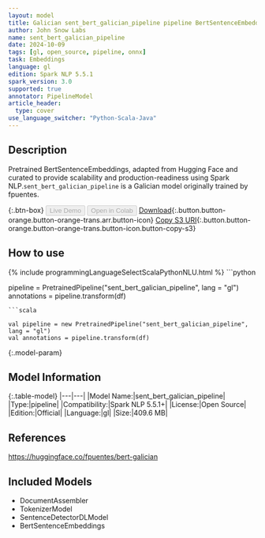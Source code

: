 ```yaml
---
layout: model
title: Galician sent_bert_galician_pipeline pipeline BertSentenceEmbeddings from fpuentes
author: John Snow Labs
name: sent_bert_galician_pipeline
date: 2024-10-09
tags: [gl, open_source, pipeline, onnx]
task: Embeddings
language: gl
edition: Spark NLP 5.5.1
spark_version: 3.0
supported: true
annotator: PipelineModel
article_header:
  type: cover
use_language_switcher: "Python-Scala-Java"
---
```


## Description

Pretrained BertSentenceEmbeddings, adapted from Hugging Face and curated to provide scalability and production-readiness using Spark NLP.`sent_bert_galician_pipeline` is a Galician model originally trained by fpuentes.

{:.btn-box}
<button class="button button-orange" disabled>Live Demo</button>
<button class="button button-orange" disabled>Open in Colab</button>
[Download](https://s3.amazonaws.com/auxdata.johnsnowlabs.com/public/models/sent_bert_galician_pipeline_gl_5.5.1_3.0_1728472751733.zip){:.button.button-orange.button-orange-trans.arr.button-icon}
[Copy S3 URI](s3://auxdata.johnsnowlabs.com/public/models/sent_bert_galician_pipeline_gl_5.5.1_3.0_1728472751733.zip){:.button.button-orange.button-orange-trans.button-icon.button-copy-s3}

## How to use



<div class="tabs-box" markdown="1">
{% include programmingLanguageSelectScalaPythonNLU.html %}
```python

pipeline = PretrainedPipeline("sent_bert_galician_pipeline", lang = "gl")
annotations =  pipeline.transform(df)   

```
```scala

val pipeline = new PretrainedPipeline("sent_bert_galician_pipeline", lang = "gl")
val annotations = pipeline.transform(df)

```
</div>

{:.model-param}
## Model Information

{:.table-model}
|---|---|
|Model Name:|sent_bert_galician_pipeline|
|Type:|pipeline|
|Compatibility:|Spark NLP 5.5.1+|
|License:|Open Source|
|Edition:|Official|
|Language:|gl|
|Size:|409.6 MB|

## References

https://huggingface.co/fpuentes/bert-galician

## Included Models

- DocumentAssembler
- TokenizerModel
- SentenceDetectorDLModel
- BertSentenceEmbeddings